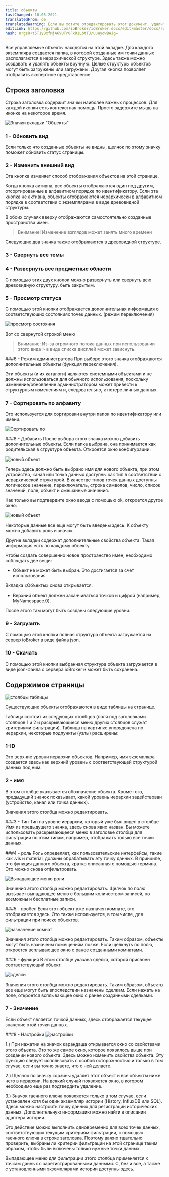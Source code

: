 ```yaml
---
title: объекты
lastChanged: 10.05.2021
translatedFrom: de
translatedWarning: Если вы хотите отредактировать этот документ, удалите поле «translatedFrom», в противном случае этот документ будет снова автоматически переведен
editLink: https://github.com/ioBroker/ioBroker.docs/edit/master/docs/ru/admin/objects.md
hash: nrgsR+t5T1y8xfMjA6VUTr0FxR1LbtTJ/uuWyowBAJg=
---
```

Все управляемые объекты находятся на этой вкладке. Для каждого экземпляра создается папка, в которой созданные им точки данных располагаются в иерархической структуре. Здесь также можно создавать и удалять объекты вручную. Целые структуры объектов могут быть загружены или загружены. Другая кнопка позволяет отобразить экспертное представление.

## Строка заголовка
Строка заголовка содержит значки наиболее важных процессов. Для каждой иконки есть контекстная помощь. Просто задержите мышь на иконке на некоторое время.

![Значки вкладки "Объекты"](../../de/admin/media/ADMIN_Objekte_numbers.png)

### 1 - Обновить вид
Если только что созданные объекты не видны, щелчок по этому значку поможет обновить статус страницы.

### 2 - Изменить внешний вид
Эта кнопка изменяет способ отображения объектов на этой странице.

Когда кнопка активна, все объекты отображаются один под другим, отсортированные в алфавитном порядке по идентификатору. Если эта кнопка не активна, объекты отображаются иерархически в алфавитном порядке в соответствии с экземплярами в виде древовидной структуры.

В обоих случаях вверху отображаются самостоятельно созданные пространства имен.

>Внимание! Изменение взглядов может занять много времени

Следующие два значка также отображаются в древовидной структуре.

### 3 - Свернуть все темы
### 4 - Развернуть все предметные области
С помощью этих двух кнопок можно развернуть или свернуть всю древовидную структуру.
быть закрытым.

### 5 - Просмотр статуса
С помощью этой кнопки отображается дополнительная информация о соответствующих состояниях точек данных. (режим переключения)

![просмотр состояния](../../de/admin/media/ADMIN_Objekte_status_tree.png)

Вот со свернутой строкой меню

> Внимание: Из-за огромного потока данных при использовании этого вида > в виде списка дисплей может зависнуть.

###6 - Режим администратора
При выборе этого значка отображаются дополнительные объекты (функция переключения).

Эти объекты (и их каталоги) являются системными объектами и не должны использоваться для обычного использования, поскольку изменение/обновление администратором может привести к структурным изменениям и, следовательно, к потере личных данных.

### 7 - Сортировать по алфавиту
Это используется для сортировки внутри папок по идентификатору или имени.

![Сортировать по](../../de/admin/media/ADMIN_Objekte_Sortieren.gif)

###8 - Добавить
После выбора этого значка можно добавить дополнительные объекты.
Если папка выбрана, она принимается как родительская в структуре объекта. Откроется окно конфигурации:

![новый объект](../../de/admin/media/ADMIN_Objekte_new_01.png)

Теперь здесь должно быть выбрано имя для нового объекта, при этом устройство, канал или точка данных доступны как тип в соответствии с иерархической структурой. В качестве типов точек данных доступны логическое значение, переключатель, строка символов, число, список значений, поле, объект и смешанные значения.

Как только вы подтвердите окно ввода с помощью ok, откроется другое окно:

![новый объект](../../de/admin/media/ADMIN_Objekte_new_02.png)

Некоторые данные все еще могут быть введены здесь. К объекту можно добавить роль и значок.

Другие вкладки содержат дополнительные свойства объекта. Такая информация есть по каждому объекту.

Чтобы создать совершенно новое пространство имен, необходимо соблюдать две вещи:

* Объект не может быть выбран. Это достигается за счет использования

Вкладка «Объекты» снова открывается.

* Верхний объект должен заканчиваться точкой и цифрой (например, MyNamespace.0).

После этого там могут быть созданы следующие уровни.

### 9 - Загрузить
С помощью этой кнопки полная структура объекта загружается на сервер ioBroker в виде файла json.

### 10 - Скачать
С помощью этой кнопки выбранная структура объекта загружается в виде json-файла с сервера ioBroker и может быть сохранена.

## Содержимое страницы
![столбцы таблицы](../../de/admin/media/ADMIN_Objekte_numbers02.png)

Существующие объекты отображаются в виде таблицы на странице.

Таблица состоит из следующих столбцов (поля под заголовками столбцов 1 и 2 и раскрывающиеся меню других столбцов служат критериями фильтрации). Таблица на картинке упорядочена по иерархии, некоторые подпункты (узлы) расширены:

### 1-ID
Это верхние уровни иерархии объектов. Например, имя экземпляра создается здесь как верхний уровень с соответствующей структурой данных под ним.

### 2 - имя
В этом столбце указывается обозначение объекта. Кроме того, предыдущий значок показывает, какой уровень иерархии задействован (устройство, канал или точка данных).

Значения этого столбца можно редактировать.

###3 - Тип
Тип на уровне иерархии, который уже был виден в столбце Имя из предыдущего значка, здесь снова явно назван. Вы можете использовать раскрывающееся меню в заголовке столбца для фильтрации по этим типам, например, отображать только все точки данных.

###4 - роль
Роль определяет, как пользовательские интерфейсы, такие как .vis и material, должны обрабатывать эту точку данных. В принципе, это функция данного объекта, кратко описанная с помощью термина. Это можно снова отфильтровать.

![Выпадающее меню роли](../../de/admin/media/ADMIN_Objekte_role.png)

Значения этого столбца можно редактировать. Щелчок по полю вызывает выпадающее меню с большим количеством записей, но возможны и бесплатные записи.

###5 - пробел
Если этот объект уже назначен комнате, это отображается здесь.
Это также используется, в том числе, для фильтрации при поиске объектов.

![назначение комнат](../../de/admin/media/ADMIN_Objekte_rooms.png)

Значения этого столбца можно редактировать. Таким образом, объекты могут быть назначены помещениям позже. Если щелкнуть по полю, откроется всплывающее окно с ранее созданными комнатами.

###6 - функция
В этом столбце указана сделка, которой присвоен соответствующий объект.

![сделки](../../de/admin/media/ADMIN_Objekte_functions.png)

Значения этого столбца можно редактировать. Таким образом, объекты все еще могут быть впоследствии назначены сделкам. Если нажать на поле, откроется всплывающее окно с ранее созданными сделками.

### 7 - Значение
Если объект является точкой данных, здесь отображается текущее значение этой точки данных.

###8 - Настройки
![настройки](../../de/admin/media/ADMIN_Objekte_numbers03.png)

1.) При нажатии на значок карандаша открывается окно со свойствами этого объекта. Это то же самое окно, которое появилось выше при создании нового объекта. Здесь можно изменить свойства объекта. Эту функцию следует использовать с особой осторожностью и только в том случае, если вы точно знаете, что с ней делаете.

2.) Щелчок по значку корзины удаляет этот объект и все объекты ниже него в иерархии. На всякий случай появляется окно, в котором необходимо еще раз подтвердить удаление.

3.) Значок гаечного ключа появляется только в том случае, если установлен хотя бы один экземпляр истории (History, InfluxDB или SQL). Здесь можно настроить точку данных для регистрации исторических данных.
Дополнительную информацию можно найти в описании адаптера истории.

Это действие можно выполнить одновременно для всех точек данных, соответствующих текущим критериям фильтрации, с помощью гаечного ключа в строке заголовка. Поэтому важно тщательно проверить, выбраны ли критерии фильтрации на этой странице таким образом, чтобы были включены только нужные точки данных.

Выпадающее меню для фильтрации этого столбца применяется к точкам данных с зарегистрированными данными. С, без и все, а также с установленными экземплярами истории доступны здесь.
